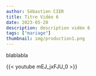 ```yaml
---
author: Sébastien CIER
title: Titre Vidéo 6
date: 2023-05-20
description: description vidéo 6
tags: ["mariage"]
thumbnail: img/production1.png
---
```


blablabla


{{< youtube mEJ_jxFJU_0 >}}


